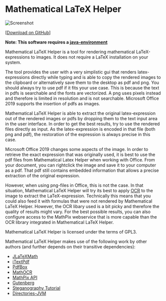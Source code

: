 # Mathematical LaTeX Helper

![Screenshot](media/mathematicallatexhelper.png)

[[Download on GitHub](https://github.com/moritzfl/mathematicallatexhelper/releases)]

**Note: This software requires a [java-environment](https://www.oracle.com/technetwork/java/javase/downloads/index.html)**

Mathematical LaTeX Helper is a tool for rendering  mathematical LaTeX-expressions to images. It does not require a LaTeX installation on your system.

The tool provides the user with a very simplistic gui that renders latex-expressions directly while typing and is able to copy the rendered images to the clipboard or alternatively save them to the desktop as pdf and png. You should always try to use pdf if it fits your use case. This is because the text in pdfs is searchable and the fonts are vectorized. A png uses pixels instead and therefore is limited in resolution and is not searchable.
Microsoft Office 2019 supports the insertion of pdfs as images.

Mathematical LaTeX Helper is able to extract the original latex-expression out of the rendered images or pdfs by dropping them to the text input area in the user interface. In order to get the best results, try to use the rendered files directly as input. As the latex-expression is encoded in that file (both png and pdf), the restoration of the expression is always precise in this case.

Microsoft Office 2019 changes some aspects of the image. In order to retrieve the exact expression that was originally used, it is best to use the pdf files from Mathematical Latex Helper when working with Office. From your document, you can rightclick the image and save it to your computer as a pdf. That pdf still contains embedded information that allows a precise extraction of the original expression.

However, when using png-files in Office, this is not the case. In that situation, Mathematical LaTeX Helper will try its best to apply [OCR](https://en.wikipedia.org/wiki/Optical_character_recognition) to the image to extract the LaTeX-expression. 
Technically this means that you could also feed it with formulas that were not rendered by Mathematical LaTeX Helper. However, the OCR libary used is a bit picky and therefore the quality of results might vary. For the best possible results, you can also configure access to the MathPix webservice that is more capable than the OCR library integrated in Mathematical LaTeX Helper.

Mathematical LaTeX Helper is licensed under the terms of GPL3.

Mathematical LaTeX Helper makes use of the following work by other authors (and further depends on their transitive dependencies):

- [JLaTeXMath](https://github.com/opencollab/jlatexmath)
- [iTextPdf](https://github.com/itext/itextpdf)
- [PdfBox](https://pdfbox.apache.org)
- [MathOCR](https://github.com/chungkwong/MathOCR)
- [MathPix API](https://docs.mathpix.com)
- [Gutenberg](https://github.com/Arnauld/gutenberg)
- [Steganography Tutorial](https://www.dreamincode.net/forums/topic/27950-steganography/)
- [Directories-JVM](https://github.com/soc/directories-jvm)
